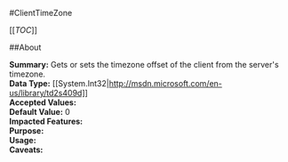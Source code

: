 #ClientTimeZone

[[_TOC_]]

##About

**Summary:**  Gets or sets the timezone offset of the client from the server's timezone.   
**Data Type:** [[System.Int32|http://msdn.microsoft.com/en-us/library/td2s409d]]  
**Accepted Values:**   
**Default Value:** 0  
**Impacted Features:**   
**Purpose:**   
**Usage:**   
**Caveats:**   

